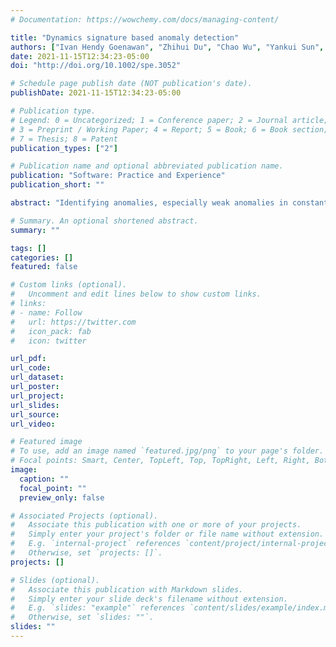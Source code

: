 ```yaml
---
# Documentation: https://wowchemy.com/docs/managing-content/

title: "Dynamics signature based anomaly detection"
authors: ["Ivan Hendy Goenawan", "Zhihui Du", "Chao Wu", "Yankui Sun", "Jianyan Wei", "David Bader"]
date: 2021-11-15T12:34:23-05:00
doi: "http://doi.org/10.1002/spe.3052"

# Schedule page publish date (NOT publication's date).
publishDate: 2021-11-15T12:34:23-05:00

# Publication type.
# Legend: 0 = Uncategorized; 1 = Conference paper; 2 = Journal article;
# 3 = Preprint / Working Paper; 4 = Report; 5 = Book; 6 = Book section;
# 7 = Thesis; 8 = Patent
publication_types: ["2"]

# Publication name and optional abbreviated publication name.
publication: "Software: Practice and Experience"
publication_short: ""

abstract: "Identifying anomalies, especially weak anomalies in constantly changing targets, is more difficult than in stable targets. In this article, we borrow the dynamics metrics and propose the concept of dynamics signature (DS) in multi-dimensional feature space to efficiently distinguish the abnormal event from the normal behaviors of a variable star. The corresponding dynamics criterion is proposed to check whether a star’s current state is an anomaly. Basedon the proposed concept of DS, we develop a highly optimized DS algorithm that can automatically detect anomalies from millions of stars’ high cadence sky survey data in real-time. Microlensing, which is a typical anomaly in astronomical observation, is used to evaluate the proposed DS algorithm. Two datasets, parameterized sinusoidal dataset containing 262,440 light curves and real variable stars based dataset containing 462,996 light curves are used to evaluate the practical performance of the proposed DS algorithm. Experimental results show that our DS algorithm is highly accurate, sensitive to detecting weak microlensing events at very early stages, and fast enough to process 176,000 stars in less than 1 s on a commodity computer."

# Summary. An optional shortened abstract.
summary: ""

tags: []
categories: []
featured: false

# Custom links (optional).
#   Uncomment and edit lines below to show custom links.
# links:
# - name: Follow
#   url: https://twitter.com
#   icon_pack: fab
#   icon: twitter

url_pdf:
url_code:
url_dataset:
url_poster:
url_project:
url_slides:
url_source:
url_video:

# Featured image
# To use, add an image named `featured.jpg/png` to your page's folder. 
# Focal points: Smart, Center, TopLeft, Top, TopRight, Left, Right, BottomLeft, Bottom, BottomRight.
image:
  caption: ""
  focal_point: ""
  preview_only: false

# Associated Projects (optional).
#   Associate this publication with one or more of your projects.
#   Simply enter your project's folder or file name without extension.
#   E.g. `internal-project` references `content/project/internal-project/index.md`.
#   Otherwise, set `projects: []`.
projects: []

# Slides (optional).
#   Associate this publication with Markdown slides.
#   Simply enter your slide deck's filename without extension.
#   E.g. `slides: "example"` references `content/slides/example/index.md`.
#   Otherwise, set `slides: ""`.
slides: ""
---
```

